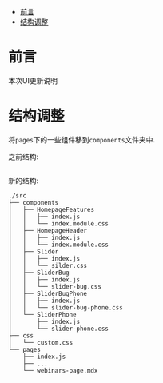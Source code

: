 - [前言](#前言)
- [结构调整](#结构调整)


# 前言
本次UI更新说明

# 结构调整
将`pages`下的一些组件移到`components`文件夹中.

之前结构:
```sh

```

新的结构:
```
./src
├── components
│   ├── HomepageFeatures
│   │   ├── index.js
│   │   └── index.module.css
│   ├── HomepageHeader
│   │   ├── index.js
│   │   └── index.module.css
│   ├── Slider
│   │   ├── index.js
│   │   └── silder.css
│   ├── SliderBug
│   │   ├── index.js
│   │   └── slider-bug.css
│   ├── SliderBugPhone
│   │   ├── index.js
│   │   └── slider-bug-phone.css
│   └── SliderPhone
│       ├── index.js
│       └── slider-phone.css
├── css
│   └── custom.css
└── pages
    ├── index.js
    ├── ...
    └── webinars-page.mdx
```
